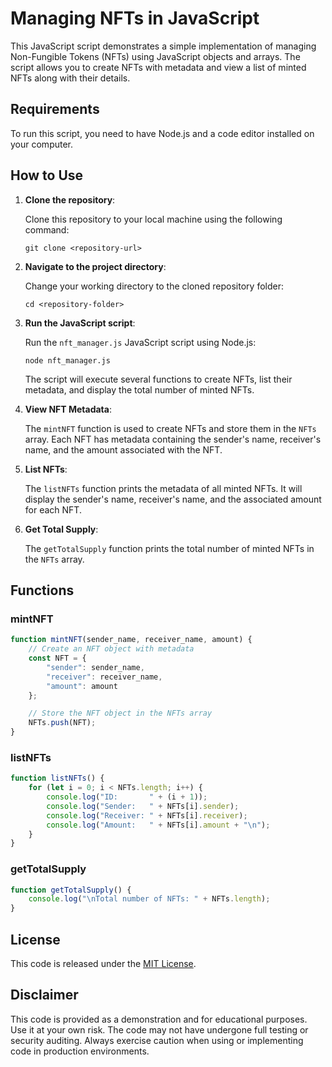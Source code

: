 # Managing NFTs in JavaScript

This JavaScript script demonstrates a simple implementation of managing Non-Fungible Tokens (NFTs) using JavaScript objects and arrays. The script allows you to create NFTs with metadata and view a list of minted NFTs along with their details.

## Requirements

To run this script, you need to have Node.js and a code editor installed on your computer.

## How to Use

1. **Clone the repository**:

   Clone this repository to your local machine using the following command:

   ```
   git clone <repository-url>
   ```

2. **Navigate to the project directory**:

   Change your working directory to the cloned repository folder:

   ```
   cd <repository-folder>
   ```

3. **Run the JavaScript script**:

   Run the `nft_manager.js` JavaScript script using Node.js:

   ```
   node nft_manager.js
   ```

   The script will execute several functions to create NFTs, list their metadata, and display the total number of minted NFTs.

4. **View NFT Metadata**:

   The `mintNFT` function is used to create NFTs and store them in the `NFTs` array. Each NFT has metadata containing the sender's name, receiver's name, and the amount associated with the NFT.

5. **List NFTs**:

   The `listNFTs` function prints the metadata of all minted NFTs. It will display the sender's name, receiver's name, and the associated amount for each NFT.

6. **Get Total Supply**:

   The `getTotalSupply` function prints the total number of minted NFTs in the `NFTs` array.

## Functions

### mintNFT

```javascript
function mintNFT(sender_name, receiver_name, amount) {
    // Create an NFT object with metadata
    const NFT = {
        "sender": sender_name,
        "receiver": receiver_name,
        "amount": amount
    };

    // Store the NFT object in the NFTs array
    NFTs.push(NFT);
}
```

### listNFTs

```javascript
function listNFTs() {
    for (let i = 0; i < NFTs.length; i++) {
        console.log("ID:       " + (i + 1));
        console.log("Sender:   " + NFTs[i].sender);
        console.log("Receiver: " + NFTs[i].receiver);
        console.log("Amount:   " + NFTs[i].amount + "\n");
    }
}
```

### getTotalSupply

```javascript
function getTotalSupply() {
    console.log("\nTotal number of NFTs: " + NFTs.length);
}
```

## License

This code is released under the [MIT License](LICENSE).

## Disclaimer

This code is provided as a demonstration and for educational purposes. Use it at your own risk. The code may not have undergone full testing or security auditing. Always exercise caution when using or implementing code in production environments.

